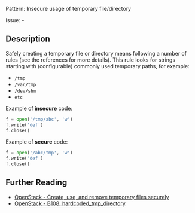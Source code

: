 Pattern: Insecure usage of temporary file/directory

Issue: -

## Description

Safely creating a temporary file or directory means following a number of
rules (see the references for more details). This rule looks for
strings starting with (configurable) commonly used temporary paths, for
example:

- `/tmp`
- `/var/tmp`
- `/dev/shm`
- `etc`


Example of **insecure** code:

```python
f = open('/tmp/abc', 'w')
f.write('def')
f.close()
```

Example of **secure** code:

```python
f = open('/abc/tmp', 'w')
f.write('def')
f.close()
```

## Further Reading

* [OpenStack - Create, use, and remove temporary files securely](https://security.openstack.org/guidelines/dg_using-temporary-files-securely.html)
* [OpenStack - B108: hardcoded_tmp_directory](https://docs.openstack.org/bandit/latest/plugins/hardcoded_tmp_directory.html)
